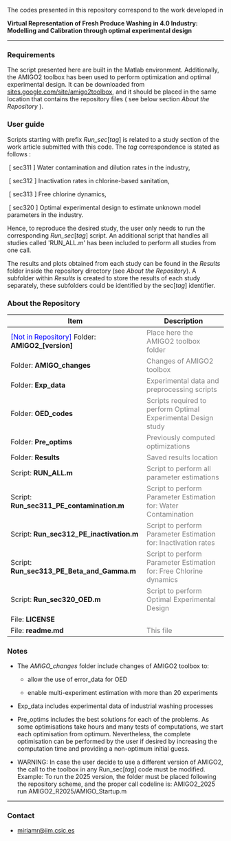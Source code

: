 The codes presented in this repository correspond to the work developed in 

**Virtual Representation of Fresh Produce Washing in 4.0 Industry: Modelling and
Calibration through optimal experimental design**

---

### Requirements

The script presented here are built in the Matlab environment. Additionally, the AMIGO2 toolbox has been used to perform optimization and optimal experimental design. It can be downloaded from [sites.google.com/site/amigo2toolbox](sites.google.com/site/amigo2toolbox), and it should be placed in the same location that contains the repository files ( see below section *About the Repository* ). 

### User guide

Scripts starting with prefix *Run_sec*[*tag*] is related to a study section of the work article submitted with this code. The *tag* correspondence is stated as follows :

​    [ sec311 ] Water contamination and dilution rates in the industry,

​    [ sec312 ] Inactivation rates in chlorine-based sanitation,

​    [ sec313 ] Free chlorine dynamics,

​    [ sec320 ] Optimal experimental design to estimate unknown model parameters in the industry.

Hence, to reproduce the desired study, the user only needs to run the corresponding *Run_sec*[*tag*] script. An additional script that handles all studies called 'RUN_ALL.m' has been included to perform all studies from one call.

The results and plots obtained from each study can be found in the *Results* folder inside the repository directory (see *About the Repository*). A subfolder within *Results* is created to store the results of each study separately, these subfolders could be identified by the sec[*tag*] identifier.

### About the Repository

| Item                                                                             | Description                                                                                        |
| -------------------------------------------------------------------------------- | -------------------------------------------------------------------------------------------------- |
| <span style="color:blue">[Not in Repository]</span> Folder: **AMIGO2_[version]** | <span style="color:grey">Place here the AMIGO2 toolbox folder</span>                               |
| Folder: **AMIGO_changes**                                                        | <span style="color:grey">Changes of AMIGO2 toolbox</span>                                          |
| Folder: **Exp_data**                                                             | <span style="color:grey">Experimental data and preprocessing scripts</span>                        |
| Folder: **OED_codes**                                                            | <span style="color:grey">Scripts required to perform Optimal Experimental Design study</span>      |
| Folder: **Pre_optims**                                                           | <span style="color:grey">Previously computed optimizations</span>                                  |
| Folder: **Results**                                                              | <span style="color:grey">Saved results location</span>                                             |
| Script: **RUN_ALL.m**                                                            | <span style="color:grey">Script to perform all parameter estimations</span>                        |
| Script: **Run_sec311_PE_contamination.m**                                        | <span style="color:grey">Script to perform Parameter Estimation for: Water Contamination</span>    |
| Script: **Run_sec312_PE_inactivation.m**                                         | <span style="color:grey">Script to perform Parameter Estimation for: Inactivation rates</span>     |
| Script: **Run_sec313_PE_Beta_and_Gamma.m**                                       | <span style="color:grey">Script to perform Parameter Estimation for: Free Chlorine dynamics</span> |
| Script: **Run_sec320_OED.m**                                                     | <span style="color:grey">Script to perform Optimal Experimental Design</span>                      |
| File: **LICENSE**                                                                |                                                                                                    |
| File: **readme.md**                                                              | <span style="color:grey">This file</span>                                                          |

### Notes

- The *AMIGO_changes* folder include changes of AMIGO2 toolbox to:
  
  - allow the use of error_data for OED
  
  - enable multi-experiment estimation with more than 20 experiments

- Exp_data includes experimental data of industrial washing processes

- Pre_optims includes the best solutions for each of the problems. As some optimisations take hours and many tests of computations, we start each optimisation from optimum. Nevertheless, the complete optimisation can be performed by the user if desired by increasing the computation time and providing a non-optimum initial guess.

- WARNING: In case the user decide to use a different version of AMIGO2, the call to the toolbox in any Run_sec[*tag*] code must be modified. 
  Example: To run the 2025 version, the folder must be placed following the repository scheme, and the proper call codeline is: AMIGO2_2025 run AMIGO2_R2025/AMIGO_Startup.m

---

### Contact

- miriamr@iim.csic.es    
